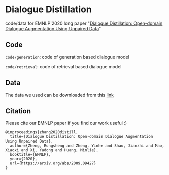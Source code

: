 # Dialogue Distillation

code/data for EMNLP'2020 long paper "[Dialogue Distillation: Open-domain Dialogue Augmentation Using Unpaired Data](https://arxiv.org/abs/2009.09427)"

## Code

`code/generation`: code of generation based dialogue model

`code/retrieval`: code of retrieval based dialogue model

## Data

The data we used can be downloaded from this [link](https://drive.google.com/file/d/1mNQf7QydWGhxPE1-1IW0yfwSLJJ9zVG7/view?usp=sharing)

## Citation

Please cite our EMNLP paper if you find our work useful :)

    @inproceedings{zhang2020distill,
      title={Dialogue Distillation: Open-domain Dialogue Augmentation Using Unpaired Data},
      author={Zheng, Rongsheng and Zheng, Yinhe and Shao, Jianzhi and Mao, Xiaoxi and Xi, Yadong and Huang, Minlie},
      booktitle={EMNLP},
      year={2020},
      url={https://arxiv.org/abs/2009.09427}
    }
